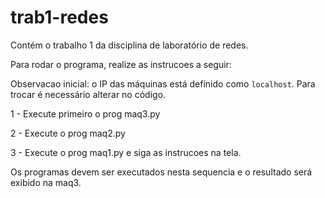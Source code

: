 # trab1-redes
Contém o trabalho 1 da disciplina de laboratório de redes.

Para rodar o programa, realize as instrucoes a seguir:

Observacao inicial: o IP das máquinas está definido como `localhost`. Para trocar é necessário alterar no código.

1 - Execute primeiro o prog maq3.py

2 - Execute o prog maq2.py

3 - Execute o prog maq1.py e siga as instrucoes na tela.

Os programas devem ser executados nesta sequencia e o resultado será exibido na maq3.

